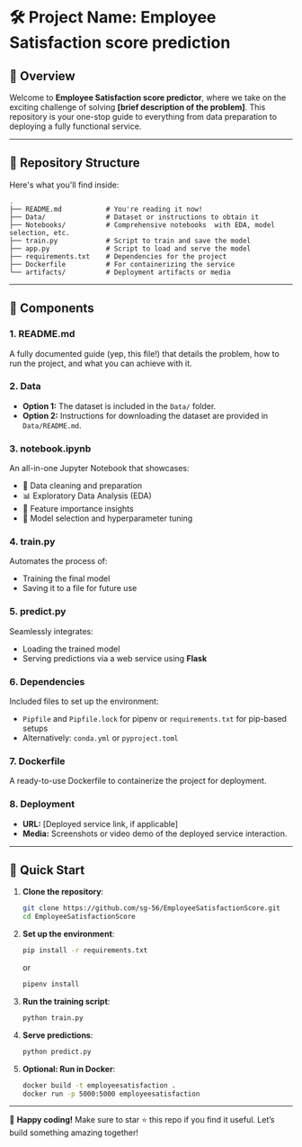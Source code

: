 # 🛠️ Project Name: Employee Satisfaction score prediction

## 📖 Overview
Welcome to **Employee Satisfaction score predictor**, where we take on the exciting challenge of solving **[brief description of the problem]**. This repository is your one-stop guide to everything from data preparation to deploying a fully functional service.

---

## 📂 Repository Structure  
Here's what you'll find inside:  

```
.
├── README.md           # You're reading it now!
├── Data/               # Dataset or instructions to obtain it  
├── Notebooks/          # Comprehensive notebooks  with EDA, model selection, etc.  
├── train.py            # Script to train and save the model  
├── app.py              # Script to load and serve the model  
├── requirements.txt    # Dependencies for the project  
├── Dockerfile          # For containerizing the service  
└── artifacts/          # Deployment artifacts or media
```

---

## 🧩 Components

### 1. **README.md**  
A fully documented guide (yep, this file!) that details the problem, how to run the project, and what you can achieve with it.  

### 2. **Data**  
- **Option 1:** The dataset is included in the `Data/` folder.  
- **Option 2:** Instructions for downloading the dataset are provided in `Data/README.md`.  

### 3. **notebook.ipynb**  
An all-in-one Jupyter Notebook that showcases:  
- 🧹 Data cleaning and preparation  
- 📊 Exploratory Data Analysis (EDA)  
- 🌟 Feature importance insights  
- 🤖 Model selection and hyperparameter tuning  

### 4. **train.py**  
Automates the process of:  
- Training the final model  
- Saving it to a file for future use  

### 5. **predict.py**  
Seamlessly integrates:  
- Loading the trained model  
- Serving predictions via a web service using **Flask**  

### 6. **Dependencies**  
Included files to set up the environment:  
- `Pipfile` and `Pipfile.lock` for pipenv or  `requirements.txt` for pip-based setups   
- Alternatively: `conda.yml` or `pyproject.toml`  

### 7. **Dockerfile**  
A ready-to-use Dockerfile to containerize the project for deployment.

### 8. **Deployment**  
- **URL:** [Deployed service link, if applicable]  
- **Media:** Screenshots or video demo of the deployed service interaction.  

---

## 🚀 Quick Start  

1. **Clone the repository**:  
   ```bash
   git clone https://github.com/sg-56/EmployeeSatisfactionScore.git
   cd EmployeeSatisfactionScore
   ```  

2. **Set up the environment**:  
   ```bash
   pip install -r requirements.txt
   ```  
   or 

    ```bash
   pipenv install
   ```  

3. **Run the training script**:  
   ```bash
   python train.py
   ```  

4. **Serve predictions**:  
   ```bash
   python predict.py
   ```  

5. **Optional: Run in Docker**:  
   ```bash
   docker build -t employeesatisfaction .
   docker run -p 5000:5000 employeesatisfaction
   ```  

---

🎉 **Happy coding!** Make sure to star ⭐ this repo if you find it useful. Let’s build something amazing together! 
